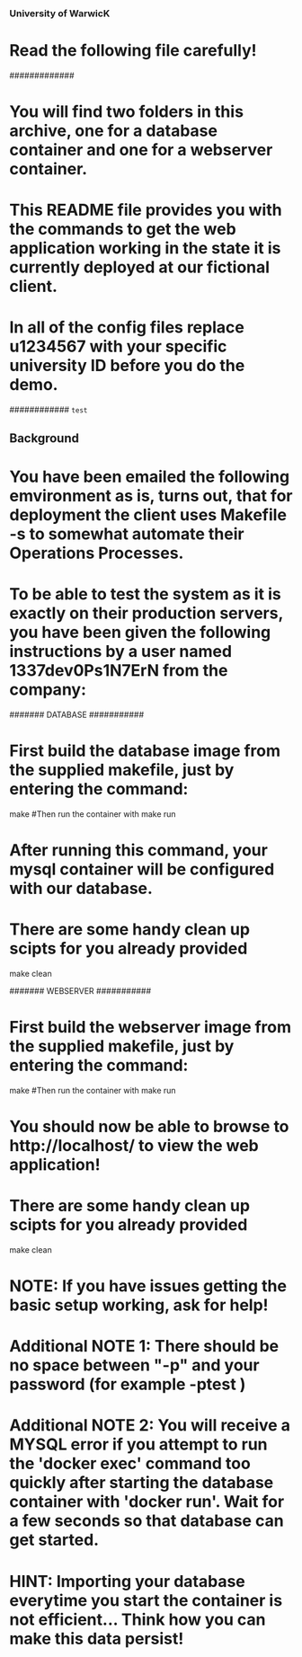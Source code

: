 ### University of WarwicK
# Read the following file carefully!
#############
# You will find two folders in this archive, one for a database container and one for a webserver container.
# This README file provides you with the commands to get the web application working in the state it is currently deployed at our fictional client.
# In all of the config files replace u1234567 with your specific university ID before you do the demo.
############
`test`
## Background
# You have been emailed the following emvironment as is, turns out, that for deployment the client uses Makefile -s to somewhat automate their Operations Processes. 
# To be able to test the system as it is exactly on their production servers, you have been given the following instructions by a user named 1337dev0Ps1N7ErN from the company:

####### DATABASE ###########

# First build the database image from the supplied makefile, just by entering the command: 
make
#Then run the container with
make run
# After running this command, your mysql container will be configured with our database.
# There are some handy clean up scipts for you already provided
make clean

####### WEBSERVER ###########

# First build the webserver image from the supplied makefile, just by entering the command: 
make
#Then run the container with
make run
# You should now be able to browse to http://localhost/ to view the web application!

# There are some handy clean up scipts for you already provided
make clean

# NOTE: If you have issues getting the basic setup working, ask for help!

# Additional NOTE 1: There should be no space between "-p" and your password (for example -ptest )
# Additional NOTE 2: You will receive a MYSQL error if you attempt to run the 'docker exec' command too quickly after starting the database container with 'docker run'. Wait for a few seconds so that database can get started.
# HINT: Importing your database everytime you start the container is not efficient... Think how you can make this data persist!
